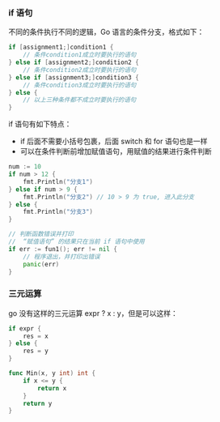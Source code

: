 
### if 语句
不同的条件执行不同的逻辑，Go 语言的条件分支，格式如下：  
```go
if [assignment1;]condition1 {
    // 条件condition1成立时要执行的语句
} else if [assignment2;]condition2 {
    // 条件condition2成立时要执行的语句
} else if [assignment3;]condition3 {
    // 条件condition3成立时要执行的语句
} else {
    // 以上三种条件都不成立时要执行的语句
}
```

if 语句有如下特点：
- if 后面不需要小括号包裹，后面 switch 和 for 语句也是一样
- 可以在条件判断前增加赋值语句，用赋值的结果进行条件判断

```go
num := 10
if num > 12 {
    fmt.Println("分支1")
} else if num > 9 {
    fmt.Println("分支2") // 10 > 9 为 true, 进入此分支
} else {
    fmt.Println("分支3")
}

// 判断函数错误并打印
//  “赋值语句” 的结果只在当前 if 语句中使用
if err := fun1(); err != nil {
    // 程序退出，并打印出错误
    panic(err)
}
```

### 三元运算
go 没有这样的三元运算 expr ? x : y，但是可以这样：  
```go
if expr {
    res = x
} else {
    res = y
}

func Min(x, y int) int {
    if x <= y {
        return x
    }
    return y
}
```